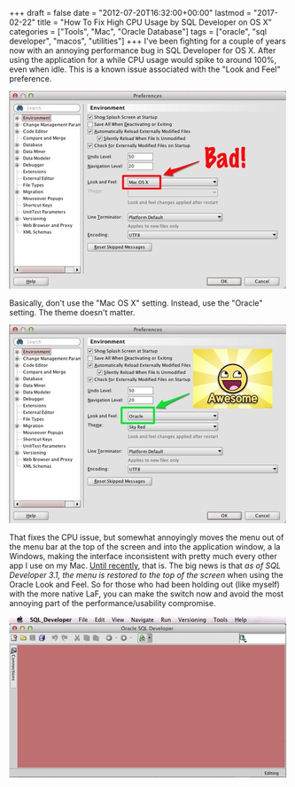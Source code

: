 +++
draft       = false
date        = "2012-07-20T16:32:00+00:00"
lastmod     = "2017-02-22"
title       = "How To Fix High CPU Usage by SQL Developer on OS X"
categories  = ["Tools", "Mac", "Oracle Database"]
tags        = ["oracle", "sql developer", "macos", "utilities"]
+++
I've been fighting for a couple of years now with an annoying performance bug in SQL Developer for OS X. After using the application for a while CPU usage would spike to around 100%, even when idle. This is a known issue associated with the "Look and Feel" preference. 

![](/img/2012-07-20-easy-fix-for-high-cpu-usage-in-sql-developer-on-os-x/b5b8f447d6dc433b4253c4814df5746e70e6e1e85235b391c9fef8b19e9f84d8.jpg)

Basically, don't use the "Mac OS X" setting. Instead, use the "Oracle" setting. The theme doesn't matter.

![](/img/2012-07-20-easy-fix-for-high-cpu-usage-in-sql-developer-on-os-x/aa9173adfc0090dc8b5b7fb471547c26a5243ca8f21c670580cd41df9cbd263f.jpg)

That fixes the CPU issue, but somewhat annoyingly moves the menu out of the menu bar at the top of the screen and into the application window, a la Windows, making the interface inconsistent with pretty much every other app I use on my Mac. [Until recently](https://forums.oracle.com/forums/thread.jspa?threadID=1980688&start=15&tstart=30), that is. The big news is that *as of SQL Developer 3.1, the menu is restored to the top of the screen* when using the Oracle Look and Feel. So for those who had been holding out (like myself) with the more native LaF, you can make the switch now and avoid the most annoying part of the performance/usability compromise.

![](/img/2012-07-20-easy-fix-for-high-cpu-usage-in-sql-developer-on-os-x/cfa32760a6b880df4f2b44e0c1db8a5155ee4c59233b761517416ef7f5c602f7.jpg)
